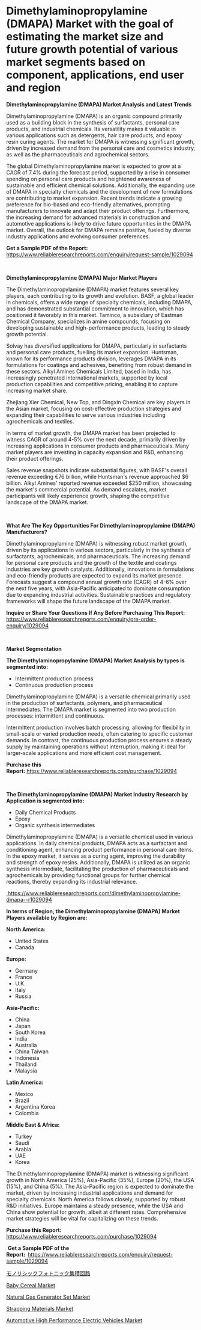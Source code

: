 <p><h1>Dimethylaminopropylamine (DMAPA) Market with the goal of estimating the market size and future growth potential of various market segments based on component, applications, end user and region</h1></p><p><strong>Dimethylaminopropylamine (DMAPA) Market Analysis and Latest Trends</strong></p>
<p><p>Dimethylaminopropylamine (DMAPA) is an organic compound primarily used as a building block in the synthesis of surfactants, personal care products, and industrial chemicals. Its versatility makes it valuable in various applications such as detergents, hair care products, and epoxy resin curing agents. The market for DMAPA is witnessing significant growth, driven by increased demand from the personal care and cosmetics industry, as well as the pharmaceuticals and agrochemical sectors.</p><p>The global Dimethylaminopropylamine market is expected to grow at a CAGR of 7.4% during the forecast period, supported by a rise in consumer spending on personal care products and heightened awareness of sustainable and efficient chemical solutions. Additionally, the expanding use of DMAPA in specialty chemicals and the development of new formulations are contributing to market expansion. Recent trends indicate a growing preference for bio-based and eco-friendly alternatives, prompting manufacturers to innovate and adapt their product offerings. Furthermore, the increasing demand for advanced materials in construction and automotive applications is likely to drive future opportunities in the DMAPA market. Overall, the outlook for DMAPA remains positive, fueled by diverse industry applications and evolving consumer preferences.</p></p>
<p><strong>Get a Sample PDF of the Report:&nbsp;</strong> <a href="https://www.reliableresearchreports.com/enquiry/request-sample/1029094">https://www.reliableresearchreports.com/enquiry/request-sample/1029094</a></p>
<p>&nbsp;</p>
<p><strong>Dimethylaminopropylamine (DMAPA) Major Market Players</strong></p>
<p><p>The Dimethylaminopropylamine (DMAPA) market features several key players, each contributing to its growth and evolution. BASF, a global leader in chemicals, offers a wide range of specialty chemicals, including DMAPA, and has demonstrated substantial commitment to innovation, which has positioned it favorably in this market. Taminco, a subsidiary of Eastman Chemical Company, specializes in amine compounds, focusing on developing sustainable and high-performance products, leading to steady growth potential.</p><p>Solvay has diversified applications for DMAPA, particularly in surfactants and personal care products, fuelling its market expansion. Huntsman, known for its performance products division, leverages DMAPA in its formulations for coatings and adhesives, benefiting from robust demand in these sectors. Alkyl Amines Chemicals Limited, based in India, has increasingly penetrated international markets, supported by local production capabilities and competitive pricing, enabling it to capture increasing market share.</p><p>Zhejiang Xier Chemical, New Top, and Dingxin Chemical are key players in the Asian market, focusing on cost-effective production strategies and expanding their capabilities to serve various industries including agrochemicals and textiles.</p><p>In terms of market growth, the DMAPA market has been projected to witness CAGR of around 4-5% over the next decade, primarily driven by increasing applications in consumer products and pharmaceuticals. Many market players are investing in capacity expansion and R&D, enhancing their product offerings.</p><p>Sales revenue snapshots indicate substantial figures, with BASF's overall revenue exceeding €76 billion, while Huntsman's revenue approached $6 billion. Alkyl Amines’ reported revenue exceeded $250 million, showcasing the market's commercial potential. As demand escalates, market participants will likely experience growth, shaping the competitive landscape of the DMAPA market.</p></p>
<p>&nbsp;</p>
<p><strong>What Are The Key Opportunities For Dimethylaminopropylamine (DMAPA) Manufacturers?</strong></p>
<p><p>Dimethylaminopropylamine (DMAPA) is witnessing robust market growth, driven by its applications in various sectors, particularly in the synthesis of surfactants, agrochemicals, and pharmaceuticals. The increasing demand for personal care products and the growth of the textile and coatings industries are key growth catalysts. Additionally, innovations in formulations and eco-friendly products are expected to expand its market presence. Forecasts suggest a compound annual growth rate (CAGR) of 4-6% over the next five years, with Asia-Pacific anticipated to dominate consumption due to expanding industrial activities. Sustainable practices and regulatory frameworks will shape the future landscape of the DMAPA market.</p></p>
<p><strong>Inquire or Share Your Questions If Any Before Purchasing This Report:</strong> <a href="https://www.reliableresearchreports.com/enquiry/pre-order-enquiry/1029094">https://www.reliableresearchreports.com/enquiry/pre-order-enquiry/1029094</a></p>
<p>&nbsp;</p>
<p><strong>Market Segmentation</strong></p>
<p><strong>The Dimethylaminopropylamine (DMAPA) Market Analysis by types is segmented into:</strong></p>
<p><ul><li>Intermittent production process</li><li>Continuous production process</li></ul></p>
<p><p>Dimethylaminopropylamine (DMAPA) is a versatile chemical primarily used in the production of surfactants, polymers, and pharmaceutical intermediates. The DMAPA market is segmented into two production processes: intermittent and continuous. </p><p>Intermittent production involves batch processing, allowing for flexibility in small-scale or varied production needs, often catering to specific customer demands. In contrast, the continuous production process ensures a steady supply by maintaining operations without interruption, making it ideal for larger-scale applications and more efficient cost management.</p></p>
<p><strong>Purchase this Report:&nbsp;</strong><a href="https://www.reliableresearchreports.com/purchase/1029094">https://www.reliableresearchreports.com/purchase/1029094</a></p>
<p>&nbsp;</p>
<p><strong>The Dimethylaminopropylamine (DMAPA) Market Industry Research by Application is segmented into:</strong></p>
<p><ul><li>Daily Chemical Products</li><li>Epoxy</li><li>Organic synthesis intermediates</li></ul></p>
<p><p>Dimethylaminopropylamine (DMAPA) is a versatile chemical used in various applications. In daily chemical products, DMAPA acts as a surfactant and conditioning agent, enhancing product performance in personal care items. In the epoxy market, it serves as a curing agent, improving the durability and strength of epoxy resins. Additionally, DMAPA is utilized as an organic synthesis intermediate, facilitating the production of pharmaceuticals and agrochemicals by providing functional groups for further chemical reactions, thereby expanding its industrial relevance.</p></p>
<p><a href="https://www.reliableresearchreports.com/dimethylaminopropylamine-dmapa--r1029094">&nbsp;https://www.reliableresearchreports.com/dimethylaminopropylamine-dmapa--r1029094</a></p>
<p><strong>In terms of Region, the Dimethylaminopropylamine (DMAPA) Market Players available by Region are:</strong></p>
<p>
    <p> <strong> North America: </strong>
        <ul>
            <li>United States</li>
            <li>Canada</li>
        </ul>
        </p> 
    <p> <strong> Europe: </strong>
        <ul>
            <li>Germany</li>
            <li>France</li>
            <li>U.K.</li>
            <li>Italy</li>
            <li>Russia</li>
        </ul>
        </p> 
    <p> <strong> Asia-Pacific: </strong>
        <ul>
            <li>China</li>
            <li>Japan</li>
            <li>South Korea</li>
            <li>India</li>
            <li>Australia</li>
            <li>China Taiwan</li>
            <li>Indonesia</li>
            <li>Thailand</li>
            <li>Malaysia</li>
        </ul>
        </p> 
    <p> <strong> Latin America: </strong>
        <ul>
            <li>Mexico</li>
            <li>Brazil</li>
            <li>Argentina Korea</li>
            <li>Colombia</li>
        </ul>
        </p> 
    <p> <strong> Middle East & Africa: </strong>
        <ul>
            <li>Turkey</li>
            <li>Saudi</li>
            <li>Arabia</li>
            <li>UAE</li>
            <li>Korea</li>
        </ul>
    </p>
    </p>
<p><p>The Dimethylaminopropylamine (DMAPA) market is witnessing significant growth in North America (25%), Asia-Pacific (35%), Europe (20%), the USA (15%), and China (5%). The Asia-Pacific region is expected to dominate the market, driven by increasing industrial applications and demand for specialty chemicals. North America follows closely, supported by robust R&D initiatives. Europe maintains a steady presence, while the USA and China show potential for growth, albeit at different rates. Comprehensive market strategies will be vital for capitalizing on these trends.</p></p>
<p><strong>Purchase this Report: </strong><a href="https://www.reliableresearchreports.com/purchase/1029094">https://www.reliableresearchreports.com/purchase/1029094</a></p>
<p>&nbsp;<strong>Get a Sample PDF of the Report:&nbsp;&nbsp;</strong><a href="https://www.reliableresearchreports.com/enquiry/request-sample/1029094">https://www.reliableresearchreports.com/enquiry/request-sample/1029094</a></p>
<p><strong></strong></p>
<p><p><a href="https://medium.com/@rusty-marie2024/monolithic-photonic-integrated-circuit-market-%E3%81%AF-%E3%82%B3%E3%82%B9%E3%83%88%E7%AE%A1%E7%90%86%E3%81%A8%E5%8A%B9%E7%8E%87%E5%90%91%E4%B8%8A%E3%82%92%E5%84%AA%E5%85%88%E3%81%97%E3%81%BE%E3%81%99-%E3%81%95%E3%82%89%E3%81%AB-%E5%A0%B1%E5%91%8A%E6%9B%B8%E3%81%AF%E5%B8%82%E5%A0%B4%E3%81%AE%E9%9C%80%E8%A6%81%E9%9D%A2%E3%81%A8%E4%BE%9B%E7%B5%A6%E9%9D%A2%E3%81%AE%E4%B8%A1%E6%96%B9%E3%82%92%E3%82%AB%E3%83%90%E3%83%BC%E3%81%97%E3%81%A6%E3%81%84%E3%81%BE%E3%81%99-c7096933e226?postPublishedType=initial">モノリシックフォトニック集積回路</a></p><p><a href="https://www.linkedin.com/pulse/future-trends-global-baby-cereal-market-insights-analysis-50r7e?trackingId=NsLz9KQGSQ2T%2FNT2xGNBmg%3D%3D">Baby Cereal Market</a></p><p><a href="https://medium.com/@mintal14046644/the-global-natural-gas-generator-set-market-is-projected-to-experience-an-annual-growth-rate-of-9-558cd68f4417">Natural Gas Generator Set Market</a></p><p><a href="https://issuu.com/reportprime-2/docs/strapping-materials-market-size-203_3a05c89427b78b">Strapping Materials Market</a></p><p><a href="https://github.com/ParvinKhatun77/Market-Research-Report-List-1/blob/main/automotive-high-performance-electric-vehicles-market.md">Automotive High Performance Electric Vehicles Market</a></p></p>